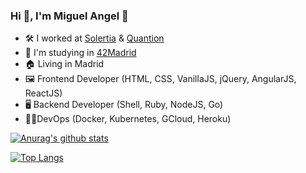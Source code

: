 ### Hi 👋, I'm Miguel Angel 🤪

- 🛠 I worked at [Solertia](https://solertia-hospitality.com) & [Quantion](https://www.quantion.es)
- 💪 I'm studying in [42Madrid](https://www.42madrid.com)
- 🏠 Living in Madrid
- 🖼 Frontend Developer (HTML, CSS, VanillaJS, jQuery, AngularJS, ReactJS)
- 🖥 Backend Developer (Shell, Ruby, NodeJS, Go)
- 👨🏻‍DevOps (Docker, Kubernetes, GCloud, Heroku)

[![Anurag's github stats](https://github-readme-stats.vercel.app/api?username=migferna42&count_private=true&show_icons=true&theme=gruvbox)](https://github.com/migferna42/github-readme-stats)

[![Top Langs](https://github-readme-stats.vercel.app/api/top-langs/?username=migferna42&layout=compact)](https://github.com/migferna42/github-readme-stats)
